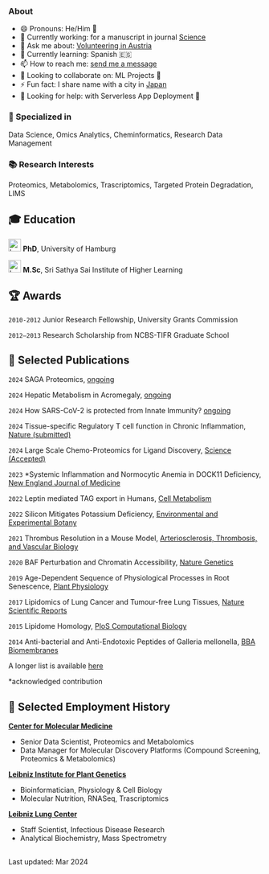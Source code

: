 ### About

- 😄 Pronouns: He/Him 👨
- 🔭 Currently working: for a manuscript in journal [Science](https://www.science.org/)
- 💬 Ask me about: [Volunteering in Austria](https://www.samariterbund.net/nationale-internationale-projekte/katastrophenhilfe/international/)
- 🌱 Currently learning: Spanish 🇪🇸
- 📫 How to reach me: [send me a message](https://write2nara.pages.dev)
- 👯 Looking to collaborate on: ML Projects 🧠
- ⚡ Fun fact: I share name with a city in [Japan](https://en.wikipedia.org/wiki/Nara_(city))
- 🤔 Looking for help: with Serverless App Deployment 🚀

### 🔧 Specialized in 
Data Science, Omics Analytics, Cheminformatics, Research Data Management

### 📚 Research Interests 
Proteomics, Metabolomics, Trascriptomics, Targeted Protein Degradation, LIMS

## 🎓 Education 
[<img src="https://media.licdn.com/dms/image/C4E0BAQFpYMkGxdeA1w/company-logo_200_200/0/1651475604569/unihamburg_logo?e=2147483647&v=beta&t=3w6yD9iq8OEbGZUfI_iMNrZn2Q8YcONQiwzUbOIA4Rk" width="25" alt="Logo University of Hamburg"/>](https://www.uni-hamburg.de/) __PhD__, University of Hamburg

[<img src="https://media.licdn.com/dms/image/D4D0BAQGEYqusG33zmw/company-logo_200_200/0/1701320717167/sri_sathya_sai_institute_of_higher_learning_logo?e=1717632000&v=beta&t=a4xgVTpyAvXugVWS6W7j9q7U9AQG5RI1ZjLyosG4C7A" width="25" alt="Logo SSSIHL" />](https://www.sssihl.edu.in/) __M.Sc__, Sri Sathya Sai Institute of Higher Learning

## 🏆 Awards
`2010-2012`
Junior Research Fellowship, University Grants Commission

`2012–2013`
Research Scholarship from NCBS-TIFR Graduate School

## 📜 Selected Publications

`2024`
SAGA Proteomics, [ongoing]()

`2024`
Hepatic Metabolism in Acromegaly, [ongoing]()

`2024`
How SARS-CoV-2 is protected from Innate Immunity? [ongoing]()

`2024`
Tissue-specific Regulatory T cell function in Chronic Inflammation, [Nature (submitted)]()

`2024`
Large Scale Chemo-Proteomics for Ligand Discovery, [Science (Accepted)]()

`2023`
*Systemic Inflammation and Normocytic Anemia in DOCK11 Deficiency, [New England Journal of Medicine](https://www.nejm.org/doi/full/10.1056/NEJMoa2210054)

`2022`
Leptin mediated TAG export in Humans, [Cell Metabolism](https://doi.org/10.1016/j.cmet.2022.09.020)

`2022`
Silicon Mitigates Potassium Deficiency, [Environmental and Experimental Botany](https://doi.org/10.1016/j.envexpbot.2022.104849)

`2021`
Thrombus Resolution in a Mouse Model, [Arteriosclerosis, Thrombosis, and Vascular Biology](https://doi.org/10.1161/ATVBAHA.121.316404)

`2020`
BAF Perturbation and Chromatin Accessibility, [Nature Genetics](https://doi.org/10.1038/s41588-021-00777-3)

`2019`
Age-Dependent Sequence of Physiological Processes in Root Senescence, [Plant Physiology](https://doi.org/10.1104/pp.19.00809)

`2017`
Lipidomics of Lung Cancer and Tumour-free Lung Tissues, [Nature Scientific Reports](https://doi.org/10.1038/s41598-017-11339-1)

`2015`
Lipidome Homology, [PloS Computational Biology](https://doi.org/10.1371/journal.pcbi.1004511)

`2014`
Anti-bacterial and Anti-Endotoxic Peptides of Galleria mellonella, [BBA Biomembranes](https://doi.org/10.1016/j.bbamem.2014.07.005)

A longer list is available [here](https://scholar.google.de/citations?user=mY2xSTgAAAAJ&hl=en)

*acknowledged contribution

## 💼 Selected Employment History
__[Center for Molecular Medicine](https://cemm.at)__
- Senior Data Scientist, Proteomics and Metabolomics
- Data Manager for Molecular Discovery Platforms (Compound Screening, Proteomics & Metabolomics)

__[Leibniz Institute for Plant Genetics](https://ipk-gatersleben.de)__
- Bioinformatician, Physiology & Cell Biology
- Molecular Nutrition, RNASeq, Trascriptomics

__[Leibniz Lung Center](https://fz-borstel.de)__
- Staff Scientist, Infectious Disease Research
- Analytical Biochemistry, Mass Spectrometry

##
Last updated: Mar 2024
